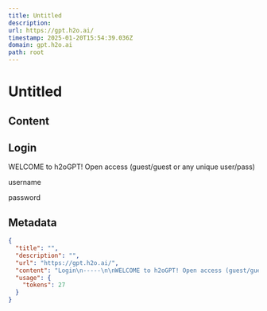 ```yaml
---
title: Untitled
description: 
url: https://gpt.h2o.ai/
timestamp: 2025-01-20T15:54:39.036Z
domain: gpt.h2o.ai
path: root
---
```


# Untitled



## Content

Login
-----

WELCOME to h2oGPT! Open access (guest/guest or any unique user/pass)

username

password

## Metadata

```json
{
  "title": "",
  "description": "",
  "url": "https://gpt.h2o.ai/",
  "content": "Login\n-----\n\nWELCOME to h2oGPT! Open access (guest/guest or any unique user/pass)\n\nusername\n\npassword",
  "usage": {
    "tokens": 27
  }
}
```
